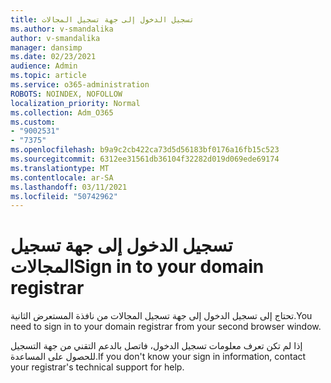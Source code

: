 ```yaml
---
title: تسجيل الدخول إلى جهة تسجيل المجالات
ms.author: v-smandalika
author: v-smandalika
manager: dansimp
ms.date: 02/23/2021
audience: Admin
ms.topic: article
ms.service: o365-administration
ROBOTS: NOINDEX, NOFOLLOW
localization_priority: Normal
ms.collection: Adm_O365
ms.custom:
- "9002531"
- "7375"
ms.openlocfilehash: b9a9c2cb422ca73d5d56183bf0176a16fb15c523
ms.sourcegitcommit: 6312ee31561db36104f32282d019d069ede69174
ms.translationtype: MT
ms.contentlocale: ar-SA
ms.lasthandoff: 03/11/2021
ms.locfileid: "50742962"
---
```

# <a name="sign-in-to-your-domain-registrar"></a><span data-ttu-id="2cd02-102">تسجيل الدخول إلى جهة تسجيل المجالات</span><span class="sxs-lookup"><span data-stu-id="2cd02-102">Sign in to your domain registrar</span></span>

<span data-ttu-id="2cd02-103">تحتاج إلى تسجيل الدخول إلى جهة تسجيل المجالات من نافذة المستعرض الثانية.</span><span class="sxs-lookup"><span data-stu-id="2cd02-103">You need to sign in to your domain registrar from your second browser window.</span></span>

<span data-ttu-id="2cd02-104">إذا لم تكن تعرف معلومات تسجيل الدخول، فاتصل بالدعم التقني من جهة التسجيل للحصول على المساعدة.</span><span class="sxs-lookup"><span data-stu-id="2cd02-104">If you don't know your sign in information, contact your registrar's technical support for help.</span></span>